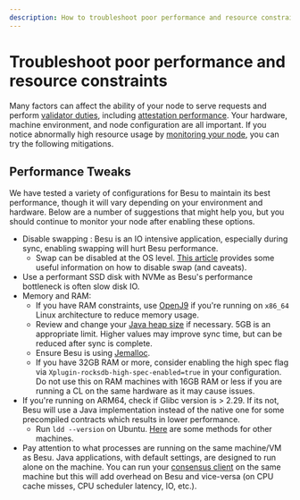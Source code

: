 ```yaml
---
description: How to troubleshoot poor performance and resource constraints
---
```


# Troubleshoot poor performance and resource constraints

Many factors can affect the ability of your node to serve requests and perform [validator duties](../../concepts/proof-of-stake/index.md), including [attestation performance](../../concepts/proof-of-stake/attestations.md).
Your hardware, machine environment, and node configuration are all important.
If you notice abnormally high resource usage by [monitoring your node](../monitor/index.md), you can try the following mitigations.

## Performance Tweaks

We have tested a variety of configurations for Besu to maintain its best performance, though it will vary depending on your environment and hardware.
Below are a number of suggestions that might help you, but you should continue to monitor your node after enabling these options.

* Disable swapping : Besu is an IO intensive application, especially during sync, enabling swapping will hurt Besu performance.
    * Swap can be disabled at the OS level. [This article](https://www.tecmint.com/disable-swap-partition/) provides some useful information on how to disable swap (and caveats).
* Use a performant SSD disk with NVMe as Besu's performance bottleneck is often slow disk IO.
* Memory and RAM:
    * If you have RAM constraints, use [OpenJ9](../../get-started/system-requirements.md) if you're running on `x86_64` Linux architecture to reduce memory usage.
    * Review and change your [Java heap size](../configure-jvm/manage-memory.md) if necessary. 5GB is an appropriate limit. Higher values may improve sync time, but can be reduced after sync is complete.
    * Ensure Besu is using [Jemalloc](../../get-started/install/binary-distribution.md). 
    * If you have 32GB RAM or more, consider enabling the high spec flag via `Xplugin-rocksdb-high-spec-enabled=true` in your configuration.
    Do not use this on RAM machines with 16GB RAM or less if you are running a CL on the same hardware as it may cause issues.
* If you're running on ARM64, check if Glibc version is > 2.29. If its not, Besu will use a Java implementation instead of the native one for some precompiled contracts which results in lower performance.
    * Run `ldd --version` on Ubuntu. [Here](https://dev.to/0xbf/how-to-get-glibc-version-c-lang-26he) are some methods for other machines.
* Pay attention to what processes are running on the same machine/VM as Besu. Java applications, with default settings, are designed to run alone on the machine. You can run your [consensus client](../../concepts/the-merge.md#consensus-clients) on the same machine but this will add overhead on Besu and vice-versa (on CPU cache misses, CPU scheduler latency, IO, etc.).